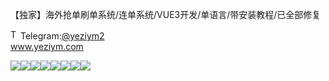 【独家】海外抢单刷单系统/连单系统/VUE3开发/单语言/带安装教程/已全部修复<p dir="auto"><a target="_blank" rel="noopener noreferrer nofollow" href="https://camo.githubusercontent.com/d614d90677fbc2e34c7c62ebc68c82379d87a57c4beaf05af65fec7ba6b72e36/68747470733a2f2f63646e2d69636f6e732d706e672e666c617469636f6e2e636f6d2f3531322f323131312f323131313634362e706e67"><img src="https://camo.githubusercontent.com/d614d90677fbc2e34c7c62ebc68c82379d87a57c4beaf05af65fec7ba6b72e36/68747470733a2f2f63646e2d69636f6e732d706e672e666c617469636f6e2e636f6d2f3531322f323131312f323131313634362e706e67" alt="Telegram Icon" style="width: 16px; max-width: 100%;" data-canonical-src="https://cdn-icons-png.flaticon.com/512/2111/2111646.png"></a>Telegram:<a href="https://t.me/yeziym2" rel="nofollow">@yeziym2</a><br><a href="https://www.yeziym.com/">www.yeziym.com</a></p><img src="https://github.com/yeziym/JzvMV0t0eX/blob/main/2kP9M.png"><img src="https://github.com/yeziym/JzvMV0t0eX/blob/main/rA2Yk.png"><img src="https://github.com/yeziym/JzvMV0t0eX/blob/main/lK9RB.png"><img src="https://github.com/yeziym/JzvMV0t0eX/blob/main/GZlDW.png"><img src="https://github.com/yeziym/JzvMV0t0eX/blob/main/bVBkf.png"><img src="https://github.com/yeziym/JzvMV0t0eX/blob/main/aHhBJ.png"><img src="https://github.com/yeziym/JzvMV0t0eX/blob/main/vT5wa.png"><img src="https://github.com/yeziym/JzvMV0t0eX/blob/main/EsttY.png">